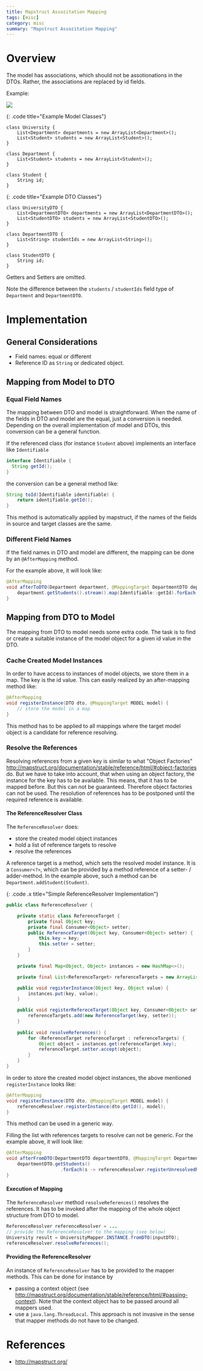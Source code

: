 ```yaml
---
title: Mapstruct Assozitation Mapping
tags: [misc]
category: misc
summary: "Mapstruct Assozitation Mapping"
---
```


# Overview

The model has associations, which should not be assotionations in the DTOs. Rather, the associations are replaced by id fields.

Example: 

![](mapstruct_references/class_overview.png)

{: .code title="Example Model Classes"}
~~~
class University {
    List<Department> departments = new ArrayList<Department>();
    List<Student> students = new ArrayList<Student>();
}

class Department {
    List<Student> students = new ArrayList<Student>();
}

class Student {
    String id;
}
~~~

{: .code title="Example DTO Classes"}
~~~
class UniversityDTO {
    List<DepartmentDTO> departments = new ArrayList<DepartmentDTO>();
    List<StudentDTO> students = new ArrayList<StudentDTO>();
}

class DepartmentDTO {
    List<String> studentIds = new ArrayList<String>();
}

class StudentDTO {
    String id;
}
~~~
Getters and Setters are omitted.

Note the difference between the `students` / `studentIds` field type of `Department` and `DepartmentDTO`.

# Implementation

## General Considerations

* Field names: equal or different
* Reference ID as `String` or dedicated object.

## Mapping from Model to DTO

### Equal Field Names
The mapping between DTO and  model is straightforward. When the name of the fields in DTO and model are the equal, just a conversion 
is needed. Depending on the overall implementation of model and DTOs, this conversion can be a general function. 

If the referenced class (for instance `Student` above) implements an interface like `Identifiable`
~~~java
interface Identifiable {
  String getId();
}
~~~

the conversion can be a general method like:
~~~java
String toId(Identifiable identifiable) {
    return identifiable.getId();
}
~~~ 
This method is automatically applied by mapstruct, if the names of the fields in source and target classes are the same.

### Different Field Names

If the field names in DTO and model are different, the mapping can be done by an `@AfterMapping` method.

For the example above, it will look like:
~~~java
@AfterMapping
void afterToDTO(Department department, @MappingTarget DepartmentDTO departmentDTO) {
    department.getStudents().stream().map(Identifiable::getId).forEach(departmentDTO::addStudentId);
}
~~~

## Mapping from DTO to Model

The mapping from DTO to model needs some extra code. The task is to find or create a suitable instance of the model object 
for a given id value in the DTO. 

### Cache Created Model Instances

In order to have access to instances of model objects, we store them in a map. The key is the id value. This can easily realized 
by an after-mapping method like:

~~~java
@AfterMapping
void registerInstance(DTO dto, @MappingTarget MODEL model) {
    // store the model in a map
}
~~~

This method has to be applied to all mappings where the target model object is a candidate for reference resolving.

### Resolve the References

Resolving references from a given key is similar to  what "Object Factories" <http://mapstruct.org/documentation/stable/reference/html/#object-factories> 
do. But we have to take into account, that when using an object factory, the instance for the key has to be available. This 
means, that it has to be mapped before. But this can not be guaranteed. Therefore object factories can not be used. The resolution 
of references has to be postponed until the required reference is available.

#### The ReferenceResolver Class

The `ReferenceResolver` does:

* store the created model object instances
* hold a list of reference targets to resolve
* resolve the references

A reference target is a method, which sets the resolved model instance.
It is a `Consumer<?>`, which can be provided by a method reference of a setter- / adder-method. 
In the example above, such a method can be `Department.addStudent(Student)`. 

{: .code .x title="Simple ReferenceResolver Implementation"}
~~~java
public class ReferenceResolver {

    private static class ReferenceTarget {
        private final Object key;
        private final Consumer<Object> setter;
        public ReferenceTarget(Object key, Consumer<Object> setter) {
            this.key = key;
            this.setter = setter;
        }
    }

    private final Map<Object, Object> instances = new HashMap<>();

    private final List<ReferenceTarget> referenceTargets = new ArrayList<>();

    public void registerInstance(Object key, Object value) {
        instances.put(key, value);
    }

    public void registerRefereceTarget(Object key, Consumer<Object> setter) {
        referenceTargets.add(new ReferenceTarget(key, setter));
    }
    
    public void resolveReferences() {
        for (ReferenceTarget referenceTarget : referenceTargets) {
            Object object = instances.get(referenceTarget.key);
            referenceTarget.setter.accept(object);
        }
    }
}
~~~



In order to store the created model object instances, the above mentioned `registerInstance` looks like:
~~~java
@AfterMapping
void registerInstance(DTO dto, @MappingTarget MODEL model) {
    referenceResolver.registerInstance(dto.getId(), model);
}
~~~
This method can be used in a generic way.

Filling the list with references targets to resolve can not be generic. For the example above, it will look like: 
~~~java
@AfterMapping
void afterFromDTO(DepartmentDTO departmentDTO, @MappingTarget Department department) {
    departmentDTO.getStudents()
                    .forEach(s -> referenceResolver.registerUnresolvedReference(s, department::addStudent));
}
~~~

#### Execution of Mapping

The `ReferenceResolver` method `resolveReferences()` resolves the references. It has to be invoked after the mapping of 
the whole object structure from DTO to model.

~~~java
ReferenceResolver referenceResolver = ...
// provide the ReferenceResolver to the mapping (see below)
University result = UniversityMapper.INSTANCE.fromDTO(inputDTO);
referenceResolver.resolveReferences();
~~~

#### Providing the ReferenceResolver
 An instance of `ReferenceResolver` has to be provided to the mapper methods. This can be done for instance by

* passing a context object (see <http://mapstruct.org/documentation/stable/reference/html/#passing-context>). Note that the 
context object has to be passed around all mappers used.
* use a `java.lang.ThreadLocal`. This approach is not invasive in the sense that mapper methods do not have to be changed. 

# References
* <http://mapstruct.org/>